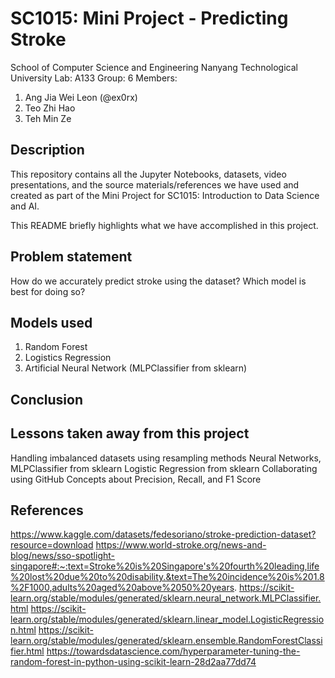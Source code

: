 # SC1015: Mini Project - Predicting Stroke
School of Computer Science and Engineering
Nanyang Technological University
Lab: A133
Group: 6
Members:
  1. Ang Jia Wei Leon (@ex0rx)
  2. Teo Zhi Hao
  3. Teh Min Ze
## Description
This repository contains all the Jupyter Notebooks, datasets, video presentations, and the source materials/references we have used and created as part of the Mini Project for SC1015: Introduction to Data Science and AI.

This README briefly highlights what we have accomplished in this project.
## Problem statement
How do we accurately predict stroke using the dataset? Which model is best for doing so?
## Models used
  1. Random Forest
  2. Logistics Regression
  3. Artificial Neural Network (MLPClassifier from sklearn)
## Conclusion

## Lessons taken away from this project
Handling imbalanced datasets using resampling methods
Neural Networks, MLPClassifier from sklearn
Logistic Regression from sklearn
Collaborating using GitHub
Concepts about Precision, Recall, and F1 Score

## References
https://www.kaggle.com/datasets/fedesoriano/stroke-prediction-dataset?resource=download
https://www.world-stroke.org/news-and-blog/news/sso-spotlight-singapore#:~:text=Stroke%20is%20Singapore's%20fourth%20leading,life%20lost%20due%20to%20disability.&text=The%20incidence%20is%201.8%2F1000,adults%20aged%20above%2050%20years.
https://scikit-learn.org/stable/modules/generated/sklearn.neural_network.MLPClassifier.html
https://scikit-learn.org/stable/modules/generated/sklearn.linear_model.LogisticRegression.html
https://scikit-learn.org/stable/modules/generated/sklearn.ensemble.RandomForestClassifier.html
https://towardsdatascience.com/hyperparameter-tuning-the-random-forest-in-python-using-scikit-learn-28d2aa77dd74

